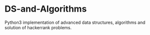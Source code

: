 # DS-and-Algorithms
Python3 implementation of advanced data structures, algorithms and solution of hackerrank problems.
